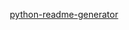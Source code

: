 <!--
https://pypi.org/project/readme-generator/
https://pypi.org/project/python-readme-generator/
-->

<p align="center">
    <a href="https://pypi.org/project/python-readme-generator/">python-readme-generator</a>
</p>